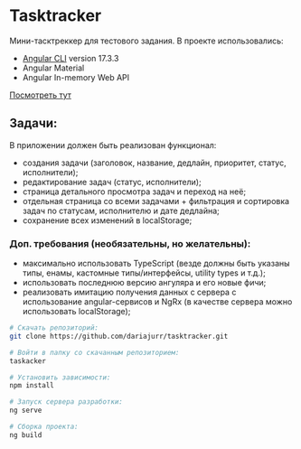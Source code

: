 # Tasktracker
Мини-тасктреккер для тестового задания. 
В проекте использовались: 
- [Angular CLI](https://github.com/angular/angular-cli) version 17.3.3
- Angular Material
- Angular In-memory Web API

[Посмотреть тут](https://dariajurr.github.io/tasktracker/)

## Задачи:
В приложении должен быть реализован функционал:
- создания задачи (заголовок, название, дедлайн, приоритет, статус, исполнители);
- редактирование задач (статус, исполнители);
- страница детального просмотра задач и переход на неё;
- отдельная страница со всеми задачами + фильтрация и сортировка задач по статусам, исполнителю и дате дедлайна; 
- сохранение всех изменений в localStorage;

### Доп. требования (необязательны, но желательны):
- максимально использовать TypeScript (везде должны быть указаны типы, енамы, кастомные типы/интерфейсы, utility types и т.д.);
- использовать последнюю версию ангуляра и его новые фичи;
- реализовать имитацию получения данных с сервера с использование angular-сервисов и NgRx (в качестве сервера можно использовать localStorage); 

``` bash
# Скачать репозиторий:
git clone https://github.com/dariajurr/tasktracker.git

# Войти в папку со скачанным репозиторием:
taskacker

# Установить зависимости:
npm install

# Запуск сервера разработки:
ng serve

# Сборка проекта:
ng build
```




